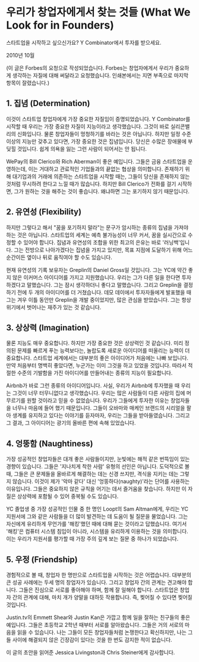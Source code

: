# 우리가 창업자에게서 찾는 것들 (What We Look for in Founders)

스타트업을 시작하고 싶으신가요? Y Combinator에서 투자를 받으세요.

2010년 10월

(이 글은 Forbes의 요청으로 작성되었습니다. Forbes는 창업자에게서 우리가 중요하게 생각하는 자질에 대해 써달라고 요청했습니다. 인쇄본에서는 지면 부족으로 마지막 항목이 잘렸습니다.)

## 1. 집념 (Determination)

이것이 스타트업 창업자에게 가장 중요한 자질임이 증명되었습니다. Y Combinator를 시작할 때 우리는 가장 중요한 자질이 지능이라고 생각했습니다. 그것이 바로 실리콘밸리의 신화입니다. 물론 창업자들이 멍청하기를 바라는 것은 아닙니다. 하지만 일정 수준 이상의 지능만 갖추고 있다면, 가장 중요한 것은 집념입니다. 당신은 수많은 장애물에 부딪힐 것입니다. 쉽게 의욕을 잃는 그런 사람이 되어서는 안 됩니다.

WePay의 Bill Clerico와 Rich Aberman이 좋은 예입니다. 그들은 금융 스타트업을 운영하는데, 이는 거대하고 관료적인 기업들과의 끝없는 협상을 의미합니다. 존재하기 위해 대기업과의 거래에 의존하는 스타트업을 시작할 때는, 그들이 당신을 존재하지 않는 것처럼 무시하려 한다고 느낄 때가 많습니다. 하지만 Bill Clerico가 전화를 걸기 시작하면, 그가 원하는 것을 해주는 것이 좋습니다. 왜냐하면 그는 포기하지 않기 때문입니다.

## 2. 유연성 (Flexibility)

하지만 그렇다고 해서 "꿈을 포기하지 말라"는 문구가 암시하는 종류의 집념을 가져야 하는 것은 아닙니다. 스타트업의 세계는 예측 불가능성이 너무 커서, 꿈을 실시간으로 수정할 수 있어야 합니다. 집념과 유연성의 조합을 위한 최고의 은유는 바로 '러닝백'입니다. 그는 전방으로 나아가겠다는 집념을 가지고 있지만, 목표 지점에 도달하기 위해 어느 순간이든 옆이나 뒤로 움직여야 할 수도 있습니다.

현재 유연성의 기록 보유자는 Greplin의 Daniel Gross일 것입니다. 그는 YC에 약간 좋지 않은 이커머스 아이디어를 가지고 지원했습니다. 우리는 그가 다른 일을 한다면 투자하겠다고 말했습니다. 그는 잠시 생각하더니 좋다고 말했습니다. 그리고 Greplin을 결정하기 전에 두 개의 아이디어를 더 거쳤습니다. 데모 데이에서 투자자들에게 발표했을 때 그는 겨우 이틀 동안만 Greplin을 개발 중이었지만, 많은 관심을 받았습니다. 그는 항상 위기에서 벗어나는 재주가 있는 것 같습니다.

## 3. 상상력 (Imagination)

물론 지능도 매우 중요합니다. 하지만 가장 중요한 것은 상상력인 것 같습니다. 미리 정의된 문제를 빠르게 푸는 능력보다는, 놀랍도록 새로운 아이디어를 떠올리는 능력이 더 중요합니다. 스타트업 세계에서는 대부분의 좋은 아이디어가 처음에는 나빠 보입니다. 만약 처음부터 명백히 좋았다면, 누군가는 이미 그것을 하고 있었을 것입니다. 따라서 적절한 수준의 기발함을 가진 아이디어를 만들어내는 종류의 지능이 필요합니다.

Airbnb가 바로 그런 종류의 아이디어입니다. 사실, 우리가 Airbnb에 투자했을 때 우리는 그것이 너무 터무니없다고 생각했습니다. 우리는 많은 사람들이 다른 사람의 집에 머무르기를 원할 것이라고 믿을 수 없었습니다. 우리가 그들에게 투자한 이유는 창업자들을 너무나 마음에 들어 했기 때문입니다. 그들이 오바마와 매케인 브랜드의 시리얼을 팔아 생계를 유지하고 있다는 이야기를 듣자마자, 우리는 그들을 받아들였습니다. 그리고 그 결과, 그 아이디어는 광기의 올바른 편에 속해 있었습니다.

## 4. 엉뚱함 (Naughtiness)

가장 성공적인 창업자들은 대개 좋은 사람들이지만, 눈빛에는 해적 같은 번뜩임이 있는 경향이 있습니다. 그들은 '지나치게 착한 사람' 유형의 선인은 아닙니다. 도덕적으로 볼 때, 그들은 큰 문제들을 올바르게 해결하는 데는 신경 쓰지만, 격식을 지키는 데는 그렇지 않습니다. 이것이 제가 '악마 같다' 대신 '엉뚱하다(naughty)'라는 단어를 사용하는 이유입니다. 그들은 중요하지 않은 규칙을 어기는 데서 즐거움을 찾습니다. 하지만 이 자질은 상상력에 포함될 수 있어 중복될 수도 있습니다.

YC 졸업생 중 가장 성공적인 인물 중 한 명인 Loopt의 Sam Altman에게, 우리는 YC 지원서에 그와 같은 사람들을 더 많이 발견하는 데 도움이 될 질문을 물었습니다. 그는 자신에게 유리하게 무언가를 '해킹'했던 때에 대해 묻는 것이라고 답했습니다. 여기서 '해킹'은 컴퓨터 시스템 침입이 아니라, 시스템을 유리하게 이용하는 것을 의미합니다. 이는 우리가 지원서를 평가할 때 가장 주의 깊게 보는 질문 중 하나가 되었습니다.

## 5. 우정 (Friendship)

경험적으로 볼 때, 창업자 한 명만으로 스타트업을 시작하는 것은 어렵습니다. 대부분의 큰 성공 사례에는 두세 명의 창업자가 있습니다. 그리고 창업자 간의 관계는 견고해야 합니다. 그들은 진심으로 서로를 좋아해야 하며, 함께 잘 일해야 합니다. 스타트업은 창업자 간의 관계에 대해, 마치 개가 양말을 대하듯 작용합니다. 즉, 찢어질 수 있다면 찢어질 것입니다.

Justin.tv의 Emmett Shear와 Justin Kan은 가깝고 함께 일을 잘하는 친구들의 좋은 예입니다. 그들은 초등학교 2학년 때부터 서로를 알아왔습니다. 그들은 거의 서로의 마음을 읽을 수 있습니다. 나는 그들이 모든 창업자들처럼 논쟁한다고 확신하지만, 나는 그들 사이에 해결되지 않은 긴장감이 있다는 것을 한 번도 감지한 적이 없습니다.

이 글의 초안을 읽어준 Jessica Livingston과 Chris Steiner에게 감사합니다.